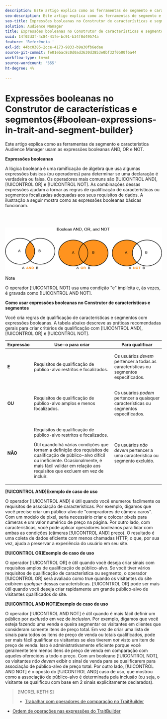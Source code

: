 ```yaml
---
description: Este artigo explica como as ferramentas de segmento e característica Audience Manager usam as expressões booleanas AND, OR e NOT.
seo-description: Este artigo explica como as ferramentas de segmento e característica Audience Manager usam as expressões booleanas AND, OR e NOT.
seo-title: Expressões booleanas no Construtor de características e segmentos
solution: Audience Manager
title: Expressões booleanas no Construtor de características e segmentos
uuid: 14f02d3f-4c84-41fe-bc91-b34f0d49574a
feature: 'Referência '
exl-id: 44bc0385-2cce-4173-9833-b9a30fb6edae
source-git-commit: fe01ebac8c0d0ad3630d3853e0bf32f0b00f6a44
workflow-type: tm+mt
source-wordcount: '555'
ht-degree: 4%

---
```


# Expressões booleanas no Construtor de características e segmentos{#boolean-expressions-in-trait-and-segment-builder}

Este artigo explica como as ferramentas de segmento e característica Audience Manager usam as expressões booleanas AND, OR e NOT.

<!-- 

c_tb_boolean.xml

 -->

**Expressões booleanas**

A lógica booleana é uma ramificação de álgebra que usa algumas expressões básicas (ou operadores) para determinar se uma declaração é verdadeira ou falsa. Os operadores mais comuns são [!UICONTROL AND], [!UICONTROL OR] e [!UICONTROL NOT]. As combinações dessas expressões ajudam a tornar as regras de qualificação de características ou segmentos focalizadas adequadas aos seus requisitos de dados. A ilustração a seguir mostra como as expressões booleanas básicas funcionam.

<br> 

![](assets/BooleanOverview_small.png)

>[!NOTE]
>
>O operador [!UICONTROL NOT] usa uma condição &quot;e&quot; implícita e, às vezes, é gravada como [!UICONTROL AND NOT].

**Como usar expressões booleanas no Construtor de características e segmentos**

Você cria regras de qualificação de características e segmentos com expressões booleanas. A tabela abaixo descreve as práticas recomendadas gerais para criar critérios de qualificação com [!UICONTROL AND], [!UICONTROL OR] e [!UICONTROL NOT].

<table id="table_C762872C98F54C4A86A2F1C840A86657"> 
 <thead> 
  <tr> 
   <th colname="col1" class="entry"> Expressão </th> 
   <th colname="col2" class="entry"> Use-o para criar </th> 
   <th colname="col3" class="entry"> Para qualificar </th> 
  </tr>
 </thead>
 <tbody> 
  <tr> 
   <td colname="col1"> <p><b><span class="wintitle"> E</span></b> </p> </td> 
   <td colname="col2"> <p>Requisitos de qualificação de público-alvo restritos e focalizados. </p> </td> 
   <td colname="col3"> <p>Os usuários <i>devem</i> pertencer a todas as características ou segmentos especificados. </p> </td> 
  </tr> 
  <tr> 
   <td colname="col1"> <p><b><span class="wintitle"> OU</span></b> </p> </td> 
   <td colname="col2"> <p>Requisitos de qualificação de público-alvo amplos e menos focalizados. </p> </td> 
   <td colname="col3"> <p>Os usuários <i>podem</i> pertencer a quaisquer características ou segmentos especificados. </p> </td> 
  </tr> 
  <tr> 
   <td colname="col1"> <p><b><span class="wintitle"> NÃO</span></b> </p> </td> 
   <td colname="col2"> <p>Requisitos de qualificação de público-alvo restritos e focalizados. </p> <p>Útil quando há várias condições que tornam a definição dos requisitos de qualificação de público-alvo difícil ou ineficiente. Ocasionalmente, é mais fácil validar em relação aos requisitos que excluem em vez de incluir. </p> </td> 
   <td colname="col3"> <p>Os usuários <i>não devem</i> pertencer a uma característica ou segmento excluído. </p> </td> 
  </tr> 
 </tbody> 
</table>

**[!UICONTROL AND]Exemplo de caso de uso**

O operador [!UICONTROL AND] é útil quando você enumerou facilmente os requisitos de associação de características. Por exemplo, digamos que você precise criar um público-alvo de &quot;compradores de câmera caros&quot;. Com um modelo de pixel, seria necessário criar e colocar pixels para câmeras e um valor numérico de preço na página. Por outro lado, com características, você pode aplicar operadores booleanos para lidar com ambas as condições (câmeras [!UICONTROL AND] preço). O resultado é uma coleta de dados eficiente com menos chamadas HTTP, o que, por sua vez, ajuda a preservar a experiência do usuário em seu site.

**[!UICONTROL OR]Exemplo de caso de uso**

O operador [!UICONTROL OR] é útil quando você deseja criar sinais com requisitos amplos de qualificação de público-alvo. Se você tiver vários requisitos de qualificação de característica ou segmento, o operador [!UICONTROL OR] será avaliado como true quando os visitantes do site exibirem *qualquer* dessas características. [!UICONTROL OR] pode ser mais útil quando você deseja criar rapidamente um grande público-alvo de visitantes qualificados do site.

**[!UICONTROL AND NOT]Exemplo de caso de uso**

O operador [!UICONTROL AND NOT] é útil quando é mais fácil definir um público por *exclusão* em vez de *inclusion*. Por exemplo, digamos que você esteja fazendo uma venda e queira segmentar os visitantes em clientes que consideram somente itens de preço total. Em vez de criar uma lista de sinais para todos os itens de preço de venda ou totais qualificados, pode ser mais fácil qualificar os visitantes se eles tiverem *not* visto um item de preço de venda. Isso é administrativamente eficiente porque você geralmente tem menos itens de preço de venda em comparação com aqueles oferecidos a todo o preço. Com um booleano [!UICONTROL NOT], os visitantes *não devem* exibir o sinal de venda para se qualificarem para associação de público-alvo de preço total. Por outro lado, [!UICONTROL AND NOT] é o oposto do [!UICONTROL AND] caso de uso, que mostrou como a associação de público-alvo é determinada pela inclusão (ou seja, o visitante se qualificou com base em 2 sinais explicitamente declarados).

>[!MORELIKETHIS]
>
>* [Trabalhar com operadores de comparação no TraitBuilder](../features/traits/trait-comparison-operators.md)
* [Ordem de operações nas expressões do TraitBuilder](../features/traits/trait-operator-precedence.md)

